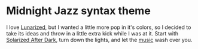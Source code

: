 # Midnight Jazz syntax theme

I love [Lunarized](https://github.com/aclissold/lunarized-syntax), but I wanted a little more pop in it's colors, so I decided to take its ideas and throw in a little extra kick while I was at it.  Start with [Solarized After Dark](https://github.com/atom/solarized-dark-syntax),  turn down the lights, and let the [music](http://somafm.com/) wash over you.
